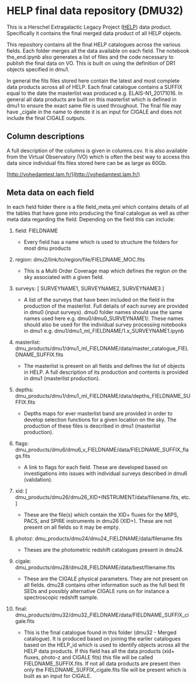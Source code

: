 HELP final data repository (DMU32)
===========================

This is a Herschel Extragalactic Legacy Project ([HELP](http://herschel.sussex.ac.uk)) data product. Specifically it contains the final merged data product of all HELP objects.

This repository contains all the final HELP catalogues across the various fields. Each folder merges all the data available on each field. The notebook the_end.ipynb also generates a list of files and the code necessary to publish the final data on VO. This is built on using the definition of DR1 objects specified in dmu1.

In general the fits files stored here contain the latest and most complete data products across all of HELP. Each final catalogue contains a SUFFIX equal to the date the masterlist was produced e.g. ELAIS-N1_20171016. In general all data products are built on this masterlist which is defined in dmu1 to ensure the exact same file is used throughout. The final file may have _cigale in the name to denote it is an input for CIGALE and does not include the final CIGALE outputs.

Column descriptions
-----------------------
A full description of the columns is given in columns.csv. It is also available from the Virtual Observatory (VO) which is often the best way to access this data since individual fits files stored here can be as large as 60Gb.

[http://vohedamtest.lam.fr/](http://vohedamtest.lam.fr/)

Meta data on each field
-----------------------

In each field folder there is a file field_meta.yml which contains details of all the tables that have gone into producing the final catalogue as well as other meta data regarding the field. Depending on the field this can include:

1. field: FIELDNAME
    * Every field has a name which is used to structure the folders for most dmu products

2. region: dmu2/link/to/region/file/FIELDNAME_MOC.fits
    * This is a Multi Order Coverage map which defines the region on the sky associated with a given field.

3. surveys: [ SURVEYNAME1, SURVEYNAME2, SURVEYNAME3 ]
    * A list of the surveys that have been included on the field in the production of the masterlist. Full details of each survey are provided in dmu0 (input surveys). dmu0 folder names should use the same names used here e.g. dmu0/dmu0_SURVEYNAME1/. These names should also be used for the individual survey processing notebooks in dmu1 e.g. dmu1/dmu1_ml_FIELDNAME/1.x_SURVEYNAME1.ipynb

4. masterlist: dmu_products/dmu1/dmu1_ml_FIELDNAME/data/master_catalogue_FIELDNAME_SUFFIX.fits
    * The masterlist is present on all fields and defines the list of objects in HELP. A full description of its production and contents is provided in dmu1 (masterlist production).

5. depths: dmu_products/dmu1/dmu1_ml_FIELDNAME/data/depths_FIELDNAME_SUFFIX.fits
    * Depths maps for ever masterlist band are provided in order to develop selection functions for a given location on the sky. The production of these files is described in dmu1 (masterlist production).

6. flags: dmu_products/dmu6/dmu6_v_FIELDNAME/data/FIELDNAME_SUFFIX_flags.fits
    * A link to flags for each field. These are developed based on investigations into issues with individual surveys described in dmu6 (validation).

7. xid: [ dmu_products/dmu26/dmu26_XID+INSTRUMENT/data/filename.fits, etc. ]
    * These are the file(s) which contain the XID+ fluxes for the MIPS, PACS, and SPIRE instruments in dmu26 (XID+). These are not present on all fields so it may be empty.

8. photoz: dmu_products/dmu24/dmu24_FIELDNAME/data/filename.fits
    * Theses are the photometric redshift catalogues present in dmu24.

9. cigale: dmu_products/dmu28/dmu28_FIELDNAME/data/best/filename.fits
    * These are the CIGALE physical parameters. They are not present on all fields. dmu28 contains other information such as the full best fit SEDs and possibly alternative CIGALE runs on for instance a spectroscopic redshift sample.

10. final: dmu_products/dmu32/dmu32_FIELDNAME/data/FIELDNAME_SUFFIX_cigale.fits
    * This is the final catalogue found in this folder (dmu32 - Merged catalogue). It is produced based on joining the earlier catalogues based on the HELP_id which is used to identify objects across all the HELP data products. If this field has all the data products (xid+ fluxes, photo-z and CIGALE fits) this file will be called FIELDNAME_SUFFIX.fits. If not all data products are present then only the FIELDNAME_SUFFIX_cigale.fits file will be present which is built as an input for CIGALE.